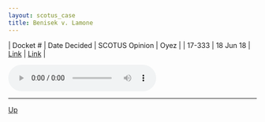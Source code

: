 ```yaml
---
layout: scotus_case
title: Benisek v. Lamone
---
```


| Docket # | Date Decided | SCOTUS Opinion | Oyez |
| 17-333 | 18 Jun 18 | [Link](https://www.supremecourt.gov/opinions/preliminaryprint/585US1PP_final.pdf#page=171) | [Link](https://www.oyez.org/cases/2017/17-333) |

<audio controls>
   <source src='./resources/17-333.mp3' type='audio/mpeg'>
</audio>

<object data='./resources/17-333.pdf' type='application/pdf'></object>

---

[Up](./README.md)